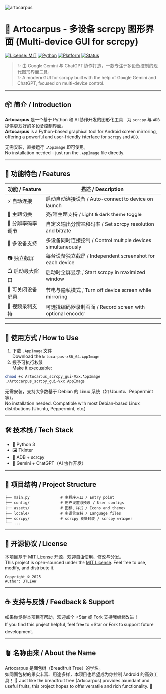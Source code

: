 ![artocarpus](https://github.com/user-attachments/assets/290bbf63-14cd-4c6b-92a7-b8d732462ecc)




                              
# 🌿 Artocarpus - 多设备 scrcpy 图形界面 (Multi-device GUI for scrcpy)

[![License: MIT](https://img.shields.io/badge/License-MIT-green.svg)](LICENSE)
[![Python](https://img.shields.io/badge/Python-3.x-blue.svg)](https://www.python.org/)
[![Platform](https://img.shields.io/badge/Platform-Linux--AppImage-important)](#)
[![Status](https://img.shields.io/badge/Status-Active-brightgreen)](#)

> ✨ 由 Google Gemini 与 ChatGPT 协作打造，一款专注于多设备控制的现代图形界面工具。  
> ✨ A modern GUI for scrcpy built with the help of Google Gemini and ChatGPT, focused on multi-device control.

---

## 📦 简介 / Introduction

**Artocarpus** 是一个基于 Python 和 AI 协作开发的图形化工具，为 `scrcpy` 与 `ADB` 提供更友好的多设备控制界面。  
**Artocarpus** is a Python-based graphical tool for Android screen mirroring, offering a powerful and user-friendly interface for `scrcpy` and `ADB`.

无需安装，直接运行 `.AppImage` 即可使用。  
No installation needed – just run the `.AppImage` file directly.

---

## 🎯 功能特色 / Features

| 功能 / Feature         | 描述 / Description                                                   |
|------------------------|----------------------------------------------------------------------|
| ⚡ 自动连接             | 启动自动连接设备 / Auto-connect to device on launch                 |
| 🎨 主题切换             | 亮/暗主题支持 / Light & dark theme toggle                          |
| 📐 分辨率码率调节       | 自定义输出分辨率和码率 / Set scrcpy resolution and bitrate         |
| 📱 多设备支持           | 多设备同时连接控制 / Control multiple devices simultaneously        |
| 📷 独立截屏             | 每台设备独立截屏 / Independent screenshot for each device          |
| 📺 启动最大窗口         | 启动时全屏显示 / Start scrcpy in maximized window                  |
| 🌙 可关闭设备屏幕       | 节电与隐私模式 / Turn off device screen while mirroring             |
| 🎥 视频录制支持         | 可选择编码器录制画面 / Record screen with optional encoder          |

---

## 🚀 使用方式 / How to Use

1. 下载 `.AppImage` 文件  
   Download the `Artocarpus-x86_64.AppImage`
2. 授予可执行权限  
   Make it executable:
   
```bash
chmod +x Artocarpus_scrcpy_gui-Vxx.AppImage
./Artocarpus_scrcpy_gui-Vxx.AppImage
```

无需安装，支持大多数基于 Debian 的 Linux 系统（如 Ubuntu、Peppermint 等）。  
No installation needed. Compatible with most Debian-based Linux distributions (Ubuntu, Peppermint, etc.)

---

## 🛠 技术栈 / Tech Stack

- 🐍 Python 3
- 🖼 Tkinter
- 📱 ADB + scrcpy
- 🤖 Gemini + ChatGPT（AI 协作开发）

---

## 🧱 项目结构 / Project Structure

```
├── main.py              # 主程序入口 / Entry point
├── config/              # 用户设置与预设 / User configs
├── assets/              # 图标、样式 / Icons and themes
├── locale/              # 多语言支持 / Language files
├── scrcpy/              # scrcpy 模块封装 / scrcpy wrapper
└── ...
```

---

## 📜 开源协议 / License

本项目基于 [MIT License](LICENSE) 开源，欢迎自由使用、修改与分发。  
This project is open-sourced under the [MIT License](LICENSE). Feel free to use, modify, and distribute it.

```
Copyright © 2025
Author: JTLIAW
```

---

## ☕ 支持与反馈 / Feedback & Support

如果你觉得本项目有帮助，欢迎点个 ⭐Star 或 Fork 支持我继续改进！  
If you find this project helpful, feel free to ⭐Star or Fork to support future development.

---

## 🪴 名称由来 / About the Name

Artocarpus 是面包树（Breadfruit Tree）的学名。  
如同面包树的果实丰富、用途多样，本项目也希望成为你控制 Android 的高效工具！ 🌳
Just like the breadfruit tree (Artocarpus) provides abundant and useful fruits, this project hopes to offer versatile and rich functionality. 🌳
